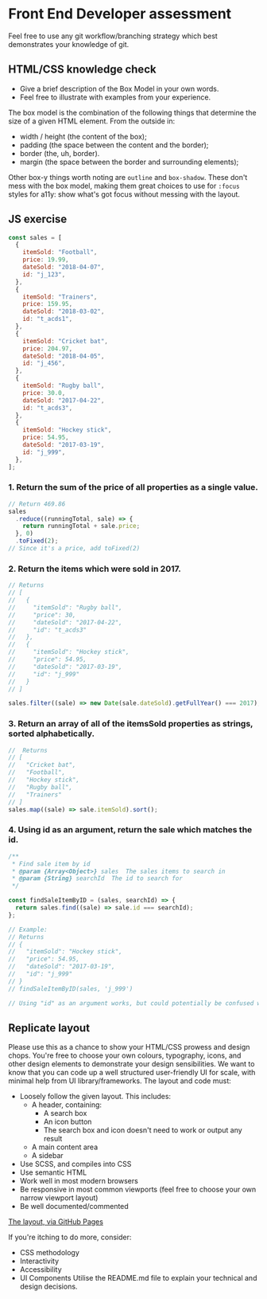 # Front End Developer assessment

Feel free to use any git workflow/branching strategy which best demonstrates your knowledge of git.

## HTML/CSS knowledge check

- Give a brief description of the Box Model​ in your own words.
- Feel free to illustrate with examples from your experience.

The box model is the combination of the following things that determine the size of a given HTML element. From the outside in:

- width / height (the content of the box);
- padding (the space between the content and the border);
- border (the, uh, border).
- margin (the space between the border and surrounding elements);

Other box-y things worth noting are `outline` and `box-shadow`. These don't mess with the box model, making them great choices to use for `:focus` styles for a11y: show what's got focus without messing with the layout.

## JS exercise

```js
const sales = [
  {
    itemSold: "Football",
    price: 19.99,
    dateSold: "2018-04-07",
    id: "j_123",
  },
  {
    itemSold: "Trainers",
    price: 159.95,
    dateSold: "2018-03-02",
    id: "t_acds1",
  },
  {
    itemSold: "Cricket bat",
    price: 204.97,
    dateSold: "2018-04-05",
    id: "j_456",
  },
  {
    itemSold: "Rugby ball",
    price: 30.0,
    dateSold: "2017-04-22",
    id: "t_acds3",
  },
  {
    itemSold: "Hockey stick",
    price: 54.95,
    dateSold: "2017-03-19",
    id: "j_999",
  },
];
```

### 1. Return the sum of the price of all properties as a single value.

```js
// Return 469.86
sales
  .reduce((runningTotal, sale) => {
    return runningTotal + sale.price;
  }, 0)
  .toFixed(2);
// Since it's a price, add toFixed(2)
```

### 2. Return the items which were sold in 2017.

```js
// Returns
// [
//   {
//     "itemSold": "Rugby ball",
//     "price": 30,
//     "dateSold": "2017-04-22",
//     "id": "t_acds3"
//   },
//   {
//     "itemSold": "Hockey stick",
//     "price": 54.95,
//     "dateSold": "2017-03-19",
//     "id": "j_999"
//   }
// ]

sales.filter((sale) => new Date(sale.dateSold).getFullYear() === 2017);
```

### 3. Return an array of all of the itemsSold properties as strings, sorted alphabetically.

```js
//  Returns
// [
//   "Cricket bat",
//   "Football",
//   "Hockey stick",
//   "Rugby ball",
//   "Trainers"
// ]
sales.map((sale) => sale.itemSold).sort();
```

### 4. Using id as an argument, return the sale which matches the id.

```js
/**
 * Find sale item by id
 * @param {Array<Object>} sales  The sales items to search in
 * @param {String} searchId  The id to search for
 */

const findSaleItemByID = (sales, searchId) => {
  return sales.find((sale) => sale.id === searchId);
};

// Example:
// Returns
// {
//   "itemSold": "Hockey stick",
//   "price": 54.95,
//   "dateSold": "2017-03-19",
//   "id": "j_999"
// }
// findSaleItemByID(sales, 'j_999')

// Using "id" as an argument works, but could potentially be confused with the object's id property
```

## Replicate layout

Please use this as a chance to show your HTML/CSS prowess and design chops. You're free to choose your own colours, typography, icons, and other design elements to demonstrate your design sensibilities. ​We want to know that you can code up a well structured user-friendly UI for scale, with minimal help from UI library/frameworks.
The layout and code must:

- Loosely follow the given layout. This includes:
  - A header, containing:
    - A search box
    - An icon button
    - The search box and icon doesn't need to work or output any result
  - A main content area
  - A sidebar
- Use SCSS, and compiles into CSS
- Use semantic HTML
- Work well in most modern browsers
- Be responsive in most common viewports (feel free to choose your own narrow viewport
  layout)
- Be well documented/commented

[The layout, via GitHub Pages](https://stevebarnett.github.io/exercise/)

If you're itching to do more, consider:

- CSS methodology
- Interactivity
- Accessibility
- UI Components
  Utilise the ​README.md​ file to explain your technical and design decisions.
